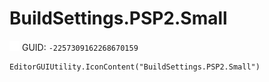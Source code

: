 # BuildSettings.PSP2.Small
![](/img/BuildSettings.PSP2.Small.png)
GUID: `-2257309162268670159`
```
EditorGUIUtility.IconContent("BuildSettings.PSP2.Small")
```
